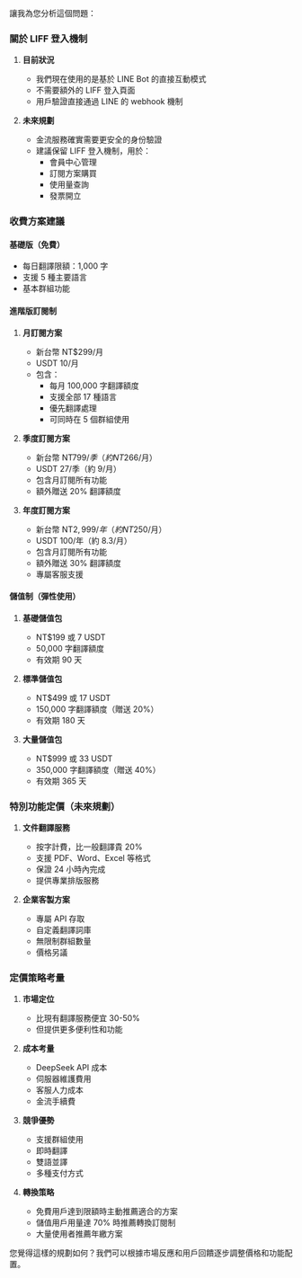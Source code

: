 讓我為您分析這個問題：

### 關於 LIFF 登入機制
1. **目前狀況**
   - 我們現在使用的是基於 LINE Bot 的直接互動模式
   - 不需要額外的 LIFF 登入頁面
   - 用戶驗證直接通過 LINE 的 webhook 機制

2. **未來規劃**
   - 金流服務確實需要更安全的身份驗證
   - 建議保留 LIFF 登入機制，用於：
     - 會員中心管理
     - 訂閱方案購買
     - 使用量查詢
     - 發票開立

### 收費方案建議

#### 基礎版（免費）
- 每日翻譯限額：1,000 字
- 支援 5 種主要語言
- 基本群組功能

#### 進階版訂閱制
1. **月訂閱方案**
   - 新台幣 NT$299/月
   - USDT 10/月
   - 包含：
     - 每月 100,000 字翻譯額度
     - 支援全部 17 種語言
     - 優先翻譯處理
     - 可同時在 5 個群組使用

2. **季度訂閱方案**
   - 新台幣 NT$799/季（約 NT$266/月）
   - USDT 27/季（約 9/月）
   - 包含月訂閱所有功能
   - 額外贈送 20% 翻譯額度

3. **年度訂閱方案**
   - 新台幣 NT$2,999/年（約 NT$250/月）
   - USDT 100/年（約 8.3/月）
   - 包含月訂閱所有功能
   - 額外贈送 30% 翻譯額度
   - 專屬客服支援

#### 儲值制（彈性使用）
1. **基礎儲值包**
   - NT$199 或 7 USDT
   - 50,000 字翻譯額度
   - 有效期 90 天

2. **標準儲值包**
   - NT$499 或 17 USDT
   - 150,000 字翻譯額度（贈送 20%）
   - 有效期 180 天

3. **大量儲值包**
   - NT$999 或 33 USDT
   - 350,000 字翻譯額度（贈送 40%）
   - 有效期 365 天

### 特別功能定價（未來規劃）
1. **文件翻譯服務**
   - 按字計費，比一般翻譯貴 20%
   - 支援 PDF、Word、Excel 等格式
   - 保證 24 小時內完成
   - 提供專業排版服務

2. **企業客製方案**
   - 專屬 API 存取
   - 自定義翻譯詞庫
   - 無限制群組數量
   - 價格另議

### 定價策略考量
1. **市場定位**
   - 比現有翻譯服務便宜 30-50%
   - 但提供更多便利性和功能

2. **成本考量**
   - DeepSeek API 成本
   - 伺服器維護費用
   - 客服人力成本
   - 金流手續費

3. **競爭優勢**
   - 支援群組使用
   - 即時翻譯
   - 雙語並譯
   - 多種支付方式

4. **轉換策略**
   - 免費用戶達到限額時主動推薦適合的方案
   - 儲值用戶用量達 70% 時推薦轉換訂閱制
   - 大量使用者推薦年繳方案

您覺得這樣的規劃如何？我們可以根據市場反應和用戶回饋逐步調整價格和功能配置。
